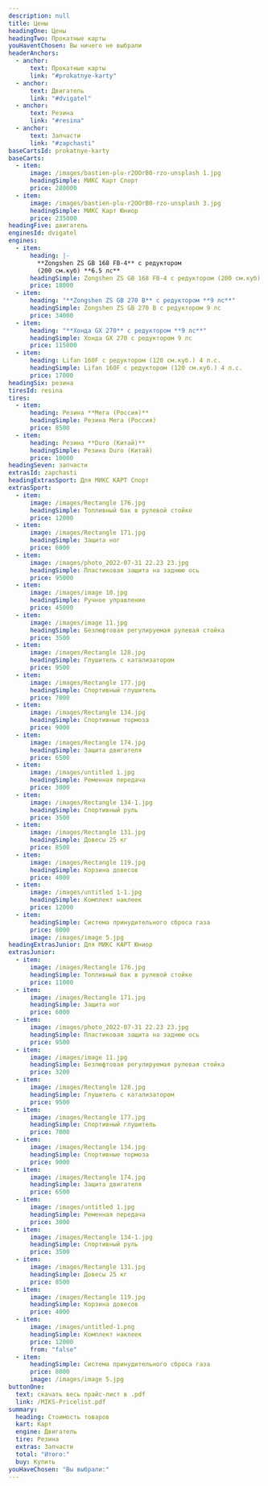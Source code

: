 ```yaml
---
description: null
title: Цены
headingOne: Цены
headingTwo: Прокатные карты
youHaventChosen: Вы ничего не выбрали
headerAnchors:
  - anchor:
      text: Прокатные карты
      link: "#prokatnye-karty"
  - anchor:
      text: Двигатель
      link: "#dvigatel"
  - anchor:
      text: Резина
      link: "#resina"
  - anchor:
      text: Запчасти
      link: "#zapchasti"
baseCartsId: prokatnye-karty
baseCarts:
  - item:
      image: /images/bastien-plu-r2OOrB0-rzo-unsplash 1.jpg
      headingSimple: МИКС Карт Спорт
      price: 280000
  - item:
      image: /images/bastien-plu-r2OOrB0-rzo-unsplash 3.jpg
      headingSimple: МИКС Карт Юниор
      price: 235000
headingFive: двигатель
enginesId: dvigatel
engines:
  - item:
      heading: |-
        **Zongshen ZS GB 168 FB-4** с редуктором
        (200 см.куб) **6.5 лс**
      headingSimple: Zongshen ZS GB 168 FB-4 с редуктором (200 см.куб) 6.5 лс
      price: 18000
  - item:
      heading: "**Zongshen ZS GB 270 B** с редуктором **9 лс**"
      headingSimple: Zongshen ZS GB 270 B с редуктором 9 лс
      price: 34000
  - item:
      heading: "**Хонда GX 270** c редуктором **9 лс**"
      headingSimple: Хонда GX 270 c редуктором 9 лс
      price: 115000
  - item:
      heading: Lifan 160F c редуктором (120 см.куб.) 4 л.с.
      headingSimple: Lifan 160F c редуктором (120 см.куб.) 4 л.с.
      price: 17000
headingSix: резина
tiresId: resina
tires:
  - item:
      heading: Резина **Мега (Россия)**
      headingSimple: Резина Мега (Россия)
      price: 8500
  - item:
      heading: Резина **Duro (Китай)**
      headingSimple: Резина Duro (Китай)
      price: 10000
headingSeven: запчасти
extrasId: zapchasti
headingExtrasSport: Для МИКС КАРТ Спорт
extrasSport:
  - item:
      image: /images/Rectangle 176.jpg
      headingSimple: Топливный бак в рулевой стойке
      price: 12000
  - item:
      image: /images/Rectangle 171.jpg
      headingSimple: Защита ног
      price: 6000
  - item:
      image: /images/photo_2022-07-31 22.23 23.jpg
      headingSimple: Пластиковая защита на заднюю ось
      price: 95000
  - item:
      image: /images/image 10.jpg
      headingSimple: Ручное управление
      price: 45000
  - item:
      image: /images/image 11.jpg
      headingSimple: Безлюфтовая регулируемая рулевая стойка
      price: 3500
  - item:
      image: /images/Rectangle 128.jpg
      headingSimple: Глушитель с катализатором
      price: 9500
  - item:
      image: /images/Rectangle 177.jpg
      headingSimple: Спортивный глушитель
      price: 7000
  - item:
      image: /images/Rectangle 134.jpg
      headingSimple: Спортивные тормоза
      price: 9000
  - item:
      image: /images/Rectangle 174.jpg
      headingSimple: Защита двигателя
      price: 6500
  - item:
      image: /images/untitled 1.jpg
      headingSimple: Ременная передача
      price: 3000
  - item:
      image: /images/Rectangle 134-1.jpg
      headingSimple: Спортивный руль
      price: 3500
  - item:
      image: /images/Rectangle 131.jpg
      headingSimple: Довесы 25 кг
      price: 8500
  - item:
      image: /images/Rectangle 119.jpg
      headingSimple: Корзина довесов
      price: 4000
  - item:
      image: /images/untitled 1-1.jpg
      headingSimple: Комплект наклеек
      price: 12000
  - item:
      headingSimple: Система принудительного сброса газа
      price: 8000
      image: /images/image 5.jpg
headingExtrasJunior: Для МИКС КАРТ Юниор
extrasJunior:
  - item:
      image: /images/Rectangle 176.jpg
      headingSimple: Топливный бак в рулевой стойке
      price: 11000
  - item:
      image: /images/Rectangle 171.jpg
      headingSimple: Защита ног
      price: 6000
  - item:
      image: /images/photo_2022-07-31 22.23 23.jpg
      headingSimple: Пластиковая защита на заднюю ось
      price: 9500
  - item:
      image: /images/image 11.jpg
      headingSimple: Безлюфтовая регулируемая рулевая стойка
      price: 3200
  - item:
      image: /images/Rectangle 128.jpg
      headingSimple: Глушитель с катализатором
      price: 9500
  - item:
      image: /images/Rectangle 177.jpg
      headingSimple: Спортивный глушитель
      price: 7000
  - item:
      image: /images/Rectangle 134.jpg
      headingSimple: Спортивные тормоза
      price: 9000
  - item:
      image: /images/Rectangle 174.jpg
      headingSimple: Защита двигателя
      price: 6500
  - item:
      image: /images/untitled 1.jpg
      headingSimple: Ременная передача
      price: 3000
  - item:
      image: /images/Rectangle 134-1.jpg
      headingSimple: Спортивный руль
      price: 3500
  - item:
      image: /images/Rectangle 131.jpg
      headingSimple: Довесы 25 кг
      price: 8500
  - item:
      image: /images/Rectangle 119.jpg
      headingSimple: Корзина довесов
      price: 4000
  - item:
      image: /images/untitled-1.png
      headingSimple: Комплект наклеек
      price: 12000
      from: "false"
  - item:
      headingSimple: Система принудительного сброса газа
      price: 8000
      image: /images/image 5.jpg
buttonOne:
  text: скачать весь прайс-лист в .pdf
  link: /MIKS-Pricelist.pdf
summary:
  heading: Стоимость товаров
  kart: Карт
  engine: Двигатель
  tire: Резина
  extras: Запчасти
  total: "Итого:"
  buy: Купить
youHaveChosen: "Вы выбрали:"
---
```

